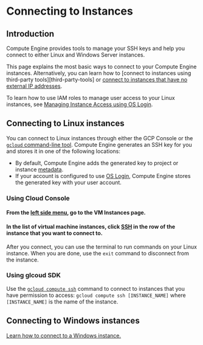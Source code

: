 # Connecting to Instances

## Introduction
Compute Engine provides tools to manage your SSH keys and help you connect to either Linux and Windows Server instances.

This page explains the most basic ways to connect to your Compute Engine instances.
Alternatively, you can learn how to [connect to instances using third-party tools][third-party-tools] or
[connect to instances that have no external IP addresses][ssh-between-instances].


To learn how to use IAM roles to manage user access to your Linux instances,
see [Managing Instance Access using OS Login][managing-instance-access].


## Connecting to Linux instances

You can connect to Linux instances through either the GCP Console or the
[`gcloud` command-line tool][gcloud-compute].
Compute Engine generates an SSH key for you and stores
it in one of the following locations:

+ By default, Compute Engine adds the generated key to
  project or instance [metadata][storing-retrieving-metadata].
+ If your account is configured to use
  [OS Login][managing-instance-access],
  Compute Engine stores the generated key with your user account.

### Using Cloud Console

#### From the [left side menu](walkthrough://spotlight-pointer?spotlightId=console-nav-menu), go to the VM Instances page.
<walkthrough-menu-navigation sectionId="COMPUTE_SECTION"></walkthrough-menu-navigation>

#### In the list of virtual machine instances, click [SSH](walkthrough://spotlight-pointer?cssSelector=gce-connect-to-instance)  in the row of the instance that you want to connect to.

After you connect, you can use the terminal to run commands on your Linux
instance. When you are done, use the `exit` command to disconnect from the
instance.

### Using glcoud SDK

Use the [`gcloud compute ssh`][gcloud-reference-compute-ssh] command to connect to instances that you have permission to access:
`gcloud compute ssh [INSTANCE_NAME]` where `[INSTANCE_NAME]` is the name of the instance.

## Connecting to Windows instances
[Learn how to connect to a Windows instance.][connecting-to-instance-windows]

[third-party-tool]: https://cloud.google.com/compute/docs/instances/connecting-advanced#thirdpartytools
[ssh-between-instances]: https://cloud.google.com/compute/docs/instances/connecting-advanced#sshbetweeninstances
[managing-instance-access]: https://cloud.google.com/compute/docs/instances/managing-instance-access
[storing-retrieving-metadata]: https://cloud.google.com/compute/docs/storing-retrieving-metadata
[gcloud-compute]: https://cloud.google.com/compute/docs/gcloud-compute/
[gcloud-reference-compute-ssh]: https://cloud.google.com/sdk/gcloud/reference/compute/ssh
[connecting-to-instance-windows]: https://cloud.google.com/compute/docs/instances/connecting-to-instance
